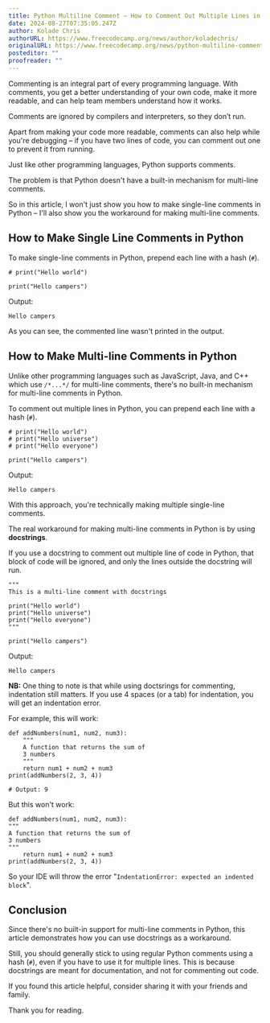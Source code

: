 ```yaml
---
title: Python Multiline Comment – How to Comment Out Multiple Lines in Python
date: 2024-08-27T07:35:05.247Z
author: Kolade Chris
authorURL: https://www.freecodecamp.org/news/author/koladechris/
originalURL: https://www.freecodecamp.org/news/python-multiline-comment-how-to-comment-out-multiple-lines-in-python/
posteditor: ""
proofreader: ""
---
```


Commenting is an integral part of every programming language. With comments, you get a better understanding of your own code, make it more readable, and can help team members understand how it works.

<!-- more -->

Comments are ignored by compilers and interpreters, so they don’t run.

Apart from making your code more readable, comments can also help while you're debugging – if you have two lines of code, you can comment out one to prevent it from running.

Just like other programming languages, Python supports comments.

The problem is that Python doesn't have a built-in mechanism for multi-line comments.

So in this article, I won't just show you how to make single-line comments in Python – I'll also show you the workaround for making multi-line comments.

## How to Make Single Line Comments in Python

To make single-line comments in Python, prepend each line with a hash (`#`).

```
# print("Hello world")

print("Hello campers")
```

Output:

```
Hello campers
```

As you can see, the commented line wasn't printed in the output.

## How to Make Multi-line Comments in Python

Unlike other programming languages such as JavaScript, Java, and C++ which use `/*...*/` for multi-line comments, there's no built-in mechanism for multi-line comments in Python.

To comment out multiple lines in Python, you can prepend each line with a hash (`#`).

```
# print("Hello world")
# print("Hello universe")
# print("Hello everyone")

print("Hello campers")
```

Output:

```
Hello campers
```

With this approach, you're technically making multiple single-line comments.

The real workaround for making multi-line comments in Python is by using **docstrings**.

If you use a docstring to comment out multiple line of code in Python, that block of code will be ignored, and only the lines outside the docstring will run.

```
"""
This is a multi-line comment with docstrings

print("Hello world")
print("Hello universe")
print("Hello everyone")
"""

print("Hello campers")
```

Output:

```
Hello campers
```

**NB:** One thing to note is that while using doctsrings for commenting, indentation still matters. If you use 4 spaces (or a tab) for indentation, you will get an indentation error.

For example, this will work:

```
def addNumbers(num1, num2, num3):
    """
    A function that returns the sum of
    3 numbers
    """
    return num1 + num2 + num3
print(addNumbers(2, 3, 4))

# Output: 9
```

But this won't work:

```
def addNumbers(num1, num2, num3):
"""
A function that returns the sum of
3 numbers
"""
    return num1 + num2 + num3
print(addNumbers(2, 3, 4))
```

So your IDE will throw the error "`IndentationError: expected an indented block`".

## Conclusion

Since there's no built-in support for multi-line comments in Python, this article demonstrates how you can use docstrings as a workaround.

Still, you should generally stick to using regular Python comments using a hash (`#`), even if you have to use it for multiple lines. This is because docstrings are meant for documentation, and not for commenting out code.

If you found this article helpful, consider sharing it with your friends and family.

Thank you for reading.